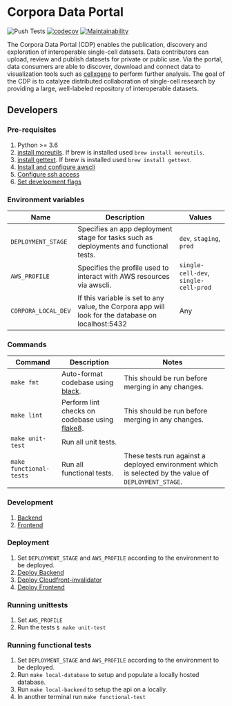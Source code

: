 # Corpora Data Portal
![Push Tests](https://github.com/chanzuckerberg/corpora-data-portal/workflows/Push%20Tests/badge.svg)
[![codecov](https://codecov.io/gh/chanzuckerberg/corpora-data-portal/branch/main/graph/badge.svg)](https://codecov.io/gh/chanzuckerberg/corpora-data-portal)
[![Maintainability](https://api.codeclimate.com/v1/badges/9416c313de4d0457a5cc/maintainability)](https://codeclimate.com/github/chanzuckerberg/corpora-data-portal/maintainability)

The Corpora Data Portal (CDP) enables the publication, discovery and exploration of interoperable
single-cell datasets. Data contributors can upload, review and publish datasets for private or
public use. Via the portal, data consumers are able to discover, download and connect data to visualization tools
such as [cellxgene](https://chanzuckerberg.github.io/cellxgene/posts/cellxgene_cziscience_com) to perform further
analysis. The goal of the CDP is to catalyze distributed collaboration of single-cell research by providing a large,
well-labeled repository of interoperable datasets.

## Developers

### Pre-requisites
1. Python >= 3.6
1. [install moreutils](https://joeyh.name/code/moreutils/). If brew is installed used `brew install moreutils`.
1. [install gettext](https://www.gnu.org/software/gettext/). If brew is installed used `brew install gettext`.
1. [Install and configure awscli](docs/awscli.md)
1. [Configure ssh access](https://github.com/chanzuckerberg/single-cell-infra#ssh)
1. [Set development flags](docs/dev_flags.md)

### Environment variables
| Name | Description | Values |
|------|-------------|--------|
|`DEPLOYMENT_STAGE`|Specifies an app deployment stage for tasks such as deployments and functional tests.|`dev`, `staging`, `prod`|
|`AWS_PROFILE`|Specifies the profile used to interact with AWS resources via awscli.|`single-cell-dev`, `single-cell-prod`|
|`CORPORA_LOCAL_DEV`|If this variable is set to any value, the Corpora app will look for the database on localhost:5432|Any|

### Commands
| Command | Description | Notes |
|---------|-------------|-------|
|`make fmt`|Auto-format codebase using [black](https://pypi.org/project/black/).|This should be run before merging in any changes.|
|`make lint`|Perform lint checks on codebase using [flake8](https://flake8.pycqa.org/en/latest/).|This should be run before merging in any changes.|
|`make unit-test`|Run all unit tests.||
|`make functional-tests`|Run all functional tests.|These tests run against a deployed environment which is selected by the value of `DEPLOYMENT_STAGE`.|

### Development
1. [Backend](backend/chalice/api_server/README.md#Development)
1. [Frontend](frontend/README.md#Development)

### Deployment
1. Set `DEPLOYMENT_STAGE` and `AWS_PROFILE` according to the environment to be deployed.
1. [Deploy Backend](backend/chalice/api_server/README.md#Deploy)
1. [Deploy Cloudfront-invalidator](backend/chalice/cloudfront_invalidator/README.md#Deploy)
1. [Deploy Frontend](frontend/README.md#Deployment)

### Running unittests
1. Set `AWS_PROFILE`
1. Run the tests `$ make unit-test`

### Running functional tests
1. Set `DEPLOYMENT_STAGE` and `AWS_PROFILE` according to the environment to be deployed.
1. Run `make local-database` to setup and populate a locally hosted database.
1. Run `make local-backend` to setup the api on a locally.
1. In another terminal run `make functional-test`

